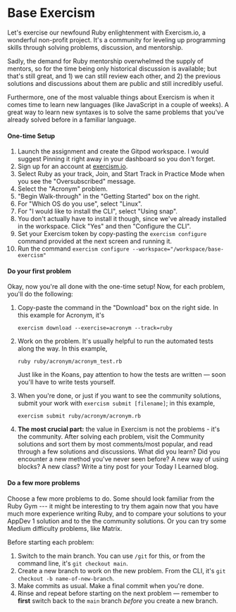 # Base Exercism

Let's exercise our newfound Ruby enlightenment with Exercism.io, a wonderful non-profit project. It's a community for leveling up programming skills through solving problems, discussion, and mentorship.

Sadly, the demand for Ruby mentorship overwhelmed the supply of mentors, so for the time being only historical discussion is available; but that's still great, and 1) we can still review each other, and 2) the previous solutions and discussions about them are public and still incredibly useful.

Furthermore, one of the most valuable things about Exercism is when it comes time to learn new languages (like JavaScript in a couple of weeks). A great way to learn new syntaxes is to solve the same problems that you've already solved before in a familiar language.

#### One-time Setup

1.  Launch the assignment and create the Gitpod workspace. I would suggest Pinning it right away in your dashboard so you don't forget.
2.  Sign up for an account at [exercism.io](https://exercism.io/).
3.  Select Ruby as your track, Join, and Start Track in Practice Mode when you see the "Oversubscribed" message.
4.  Select the "Acronym" problem.
5.  "Begin Walk-through" in the "Getting Started" box on the right.
6.  For "Which OS do you use", select "Linux".
7.  For "I would like to install the CLI", select "Using snap".
8.  You don't actually have to install it though, since we've already installed in the workspace. Click "Yes" and then "Configure the CLI".
9.  Set your Exercism token by copy-pasting the `exercism configure` command provided at the next screen and running it.
10. Run the command `exercism configure --workspace="/workspace/base-exercism"`

#### Do your first problem

Okay, now you're all done with the one-time setup! Now, for each problem, you'll do the following:

1.  Copy-paste the command in the "Download" box on the right side. In this example for Acronym, it's

    ```
    exercism download --exercise=acronym --track=ruby
    ```
2.  Work on the problem. It's usually helpful to run the automated tests along the way. In this example,

    ```
    ruby ruby/acronym/acronym_test.rb
    ```

    Just like in the Koans, pay attention to how the tests are written — soon you'll have to write tests yourself.
3.  When you're done, or just if you want to see the community solutions, submit your work with `exercism submit [filename]`; in this example,

    ```
    exercism submit ruby/acronym/acronym.rb
    ```
4.  **The most crucial part:** the value in Exercism is not the problems - it's the community. After solving each problem, visit the Community solutions and sort them by most comments/most popular, and read through a few solutions and discussions. What did you learn? Did you encounter a new method you've never seen before? A new way of using blocks? A new class? Write a tiny post for your Today I Learned blog.

#### Do a few more problems

Choose a few more problems to do. Some should look familiar from the Ruby Gym --- it might be interesting to try them again now that you have much more experience writing Ruby, and to compare your solutions to your AppDev 1 solution and to the the community solutions. Or you can try some Medium difficulty problems, like Matrix.

Before starting each problem:

1.  Switch to the main branch. You can use `/git` for this, or from the command line, it's `git checkout main`.
2.  Create a new branch to work on the new problem. From the CLI, it's `git checkout -b name-of-new-branch`.
3.  Make commits as usual. Make a final commit when you're done.
4.  Rinse and repeat before starting on the next problem — remember to **first** switch back to the `main` branch *before* you create a new branch.
